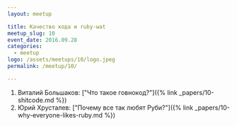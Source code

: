 ```yaml
---
layout: meetup

title: Качество кода и ruby-wat
meetup_slug: 10
event_date: 2016.09.28
categories: 
  - meetup 
logo: /assets/meetups/10/logo.jpeg
permalink: /meetup/10/

---
```


1. Виталий Большаков: ["Что такое говнокод?"]({% link _papers/10-shitcode.md %})
2. Юрий Хрусталев: ["Почему все так любят Руби?"]({% link _papers/10-why-everyone-likes-ruby.md %})
